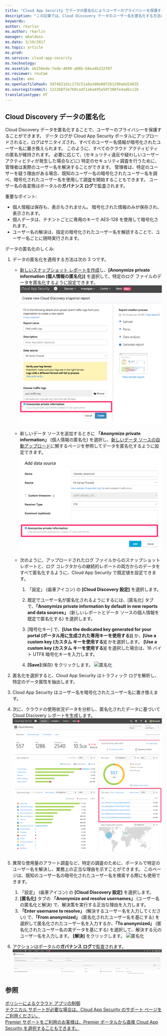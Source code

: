 ```yaml
---
title: "Cloud App Security でデータの匿名化によりユーザーのプライバシーを保護する | Microsoft ドキュメント"
description: "この記事では、Cloud Discovery データのユーザー名を匿名化する方法について説明します。"
keywords: 
author: rkarlin
ms.author: rkarlin
manager: mbaldwin
ms.date: 3/19/2017
ms.topic: article
ms.prod: 
ms.service: cloud-app-security
ms.technology: 
ms.assetid: eb250ede-fede-4699-a08b-b8ea4b232f07
ms.reviewer: reutam
ms.suite: ems
ms.openlocfilehash: 3d74621d1c173c51a9a3d0e08f261290a6d24835
ms.sourcegitcommit: 122268f3e7b0cadf1a6a495a50f388fe4adbcc2b
translationtype: HT
---
```

## <a name="cloud-discovery-data-anonymization"></a>Cloud Discovery データの匿名化

Cloud Discovery データを匿名化することで、ユーザーのプライバシーを保護することができます。 データ ログが Cloud App Security ポータルにアップロードされると、ログはサニタイズされ、すべてのユーザー名情報が暗号化されたユーザー名に置き換えられます。 このように、すべてのクラウド アクティビティの匿名が維持されます。 必要に応じて、(セキュリティ違反や疑わしいユーザー アクティビティが発生した場合などに) 特定のセキュリティ調査を行うために、管理者は実際のユーザー名を解決することができます。 管理者は、特定のユーザーを疑う理由がある場合、既知のユーザー名の暗号化されたユーザー名を調べ、暗号化されたユーザー名を使用して調査を開始することもできます。 ユーザー名の各変換はポータルの**ガバナンス ログ**で監査されます。

重要なポイント:
-    個人情報は保存も、表示もされません。 暗号化された情報のみが保存され、表示されます。
-    個人データは、テナントごとに専用のキーで AES-128 を使用して暗号化されます。
-    ユーザー名の解決は、指定の暗号化されたユーザー名を解読することで、ユーザー名ごとに随時実行されます。


データの匿名化のしくみ:

1.  データの匿名化を適用する方法は次の 3 つです。 
    
    - [新しいスナップショット レポートを作成](create-snapshot-cloud-discovery-reports.md)し、**[Anonymize private information (個人情報の匿名化)]** を選択して、特定のログ ファイルのデータを匿名化するように設定できます。
 ![スナップショット データの匿名化](./media/anonymize-log.png)

    - 新しいデータ ソースを追加するときに **「Anonymize private information」** (個人情報の匿名化) を選択し、[新しいデータ ソースの自動アップロード](configure-automatic-log-upload-for-continuous-reports.md)に関するページを参照してデータを匿名化するように設定できます。  
 ![ログ データの匿名化](./media/anonymize-autolog.png)

    - 次のように、アップロードされたログ ファイルからのスナップショット レポートと、ログ コレクタからの継続的レポートの両方からのデータをすべて匿名化するように、Cloud App Security で既定値を設定できます。
     
        1. 「設定」 (歯車アイコン) の **[Cloud Discovery 設定]** を選択します。
     
        2. 既定でユーザー名が匿名化されるようにするには、[匿名化] タブで、**「Anonymize private information by default in new reports and data sources」** (新しいレポートとデータ ソースの個人情報を既定で匿名化する) を選択します。

        3. [暗号化キー] で、**[Use the dedicated key generated for your portal (ポータル用に生成された専用キーを使用する)]** か、**[Use a custom key (カスタム キーを使用する)]** かを選択します。 **[Use a custom key (カスタム キーを使用する)]** を選択した場合は、16 バイト UTF8 暗号化キーを入力します。
        4. **[Save]**(保存) をクリックします。
  ![匿名化](./media/anonymizer1.png)
  

2.  匿名化を選択すると、Cloud App Security はトラフィック ログを解析し、特定のデータ属性を抽出します。
3.  Cloud App Security はユーザー名を暗号化されたユーザー名に置き換えます。
4.  次に、クラウドの使用状況データを分析し、匿名化されたデータに基づいて Cloud Discovery レポートを生成します。
 ![Cloud Discovery ダッシュボードの匿名化](./media/anonymize-dashboard.png)
 

5.  異常な使用量のアラート調査など、特定の調査のために、ポータルで特定のユーザー名を解決し、業務上の正当な理由を示すことができます。 このページは、既知のユーザー名の暗号化されたユーザー名を検索する際にも使用できます。 

    1. 「設定」 (歯車アイコン) の **[Cloud Discovery 設定]** を選択します。
    2. **[匿名化]** タブの **「Anonymize and resolve usernames」** (ユーザー名の匿名化と解決) で、解決策を実行する正当な理由を入力します。
    3. **「Enter username to resolve」** (解決するユーザー名を入力してください) で、**「From anonymized」** (匿名化されたユーザー名を基にする) を選択して匿名化されたユーザー名を入力するか、**「To anonymized」** (匿名化されたユーザー名の実データを基にする) を選択して、解決する元のユーザー名を入力します。 **[解決]** をクリックします。 
![匿名化](./media/anonymizer.png)

6.  アクションはポータルの**ガバナンス ログ**で監査されます。 
![匿名化](./media/anonymize-gov-log.png)




  
      
## <a name="see-also"></a>参照  
[ポリシーによるクラウド アプリの制御](control-cloud-apps-with-policies.md)   
[テクニカル サポートが必要な場合は、Cloud App Security のサポート ページをご利用ください。](http://support.microsoft.com/oas/default.aspx?prid=16031)   
[Premier サポートをご利用のお客様は、Premier ポータルから直接 Cloud App Security を選択することもできます。](https://premier.microsoft.com/)  
    
      
  
